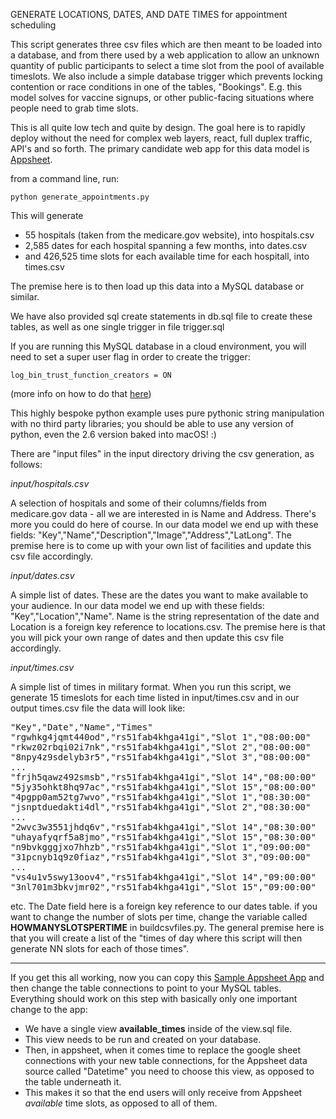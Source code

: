 
GENERATE LOCATIONS, DATES, AND DATE TIMES for appointment scheduling


This script generates three csv files which are then meant to be loaded into a database, and from there used by a web application to allow an unknown quantity of public participants to select a time slot from the pool of available timeslots. We also include a simple database trigger which prevents locking contention or race conditions in one of the tables, "Bookings". E.g. this model solves for vaccine signups, or other public-facing situations where people need to grab time slots.

This is all quite low tech and quite by design. The goal here is to rapidly deploy without the need for complex web layers, react, full duplex traffic, API's and so forth. The primary candidate web app for this data model is [Appsheet](https://www.appsheet.com).

from a command line, run:

`python generate_appointments.py` 

This will generate 

- 55 hospitals (taken from the medicare.gov website), into hospitals.csv
- 2,585 dates for each hospital spanning a few months, into dates.csv
- and 426,525 time slots for each available time for each hospitall, into times.csv

The premise here is to then load up this data into a MySQL database or similar.

We have also provided sql create statements in db.sql file to create these tables, as well as one single trigger in file trigger.sql

If you are running this MySQL database in a cloud environment, you will need to set a super user flag in order to create the trigger:

`log_bin_trust_function_creators = ON`

(more info on how to do that [here](https://cloud.google.com/sql/docs/mysql/flags))

This highly bespoke python example uses pure pythonic string manipulation with no third party libraries; you should be able to use any version of python, even the 2.6 version baked into macOS! :)

There are "input files" in the input directory driving the csv generation, as follows:

*input/hospitals.csv*

A selection of hospitals and some of their columns/fields from medicare.gov data - all we are interested in is Name and Address. There's more you could do here of course. In our data model we end up with these fields: "Key","Name","Description","Image","Address","LatLong". The premise here is to come up with your own list of facilities and update this csv file accordingly.

*input/dates.csv*

A simple list of dates. These are the dates you want to make available to your audience. In our data model we end up with these fields: "Key","Location","Name". Name is the string representation of the date and Location is a foreign key reference to locations.csv. The premise here is that you will pick your own range of dates and then update this csv file accordingly.

*input/times.csv*

A simple list of times in military format. When you run this script, we generate 15 timeslots for each time listed in input/times.csv and in our output times.csv file the data will look like:

<pre>
"Key","Date","Name","Times"
"rgwhkg4jqmt440od","rs51fab4khga41gi","Slot 1","08:00:00"
"rkwz02rbqi02i7nk","rs51fab4khga41gi","Slot 2","08:00:00"
"8npy4z9sdelyb3r5","rs51fab4khga41gi","Slot 3","08:00:00"
...
"frjh5qawz492smsb","rs51fab4khga41gi","Slot 14","08:00:00"
"5jy35ohkt8hq97ac","rs51fab4khga41gi","Slot 15","08:00:00"
"4pgpp0am52tg7wvo","rs51fab4khga41gi","Slot 1","08:30:00"
"jsnptduedakti4dl","rs51fab4khga41gi","Slot 2","08:30:00"
...
"2wvc3w3551jhdq6v","rs51fab4khga41gi","Slot 14","08:30:00"
"uhayafyqrf5a8jmo","rs51fab4khga41gi","Slot 15","08:30:00"
"n9bvkgggjxo7hhzb","rs51fab4khga41gi","Slot 1","09:00:00"
"31pcnyb1q9z0fiaz","rs51fab4khga41gi","Slot 3","09:00:00"
...
"vs4u1v5swy13oov4","rs51fab4khga41gi","Slot 14","09:00:00"
"3nl701m3bkvjmr02","rs51fab4khga41gi","Slot 15","09:00:00"
</pre>

etc. The Date field here is a foreign key reference to our dates table. if you want to change the number of slots per time, change the variable called **HOWMANYSLOTSPERTIME** in buildcsvfiles.py. The general premise here is that you will create a list of the "times of day where this script will then generate NN slots for each of those times".

___

If you get this all working, now you can copy this [Sample Appsheet App](https://www.appsheet.com/samples/empty-template-meant-to-be-copied-per-the-instructions?appGuidString=3c165865-b012-4cf5-bbda-83ab62646c0f) and then change the table connections to point to your MySQL tables. Everything should work on this step with basically only one important change to the app:

- We have a single view **available_times** inside of the view.sql file. 
- This view needs to be run and created on your database.
- Then, in appsheet, when it comes time to replace the google sheet connections with your new table connections, for the Appsheet data source called "Datetime" you need to choose this view, as opposed to the table underneath it.
- This makes it so that the end users will only receive from Appsheet *available* time slots, as opposed to all of them.